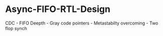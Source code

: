# Async-FIFO-RTL-Design

CDC - FIFO Deepth - Gray code pointers - Metastabilty overcoming - Two flop synch
